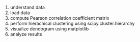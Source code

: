 1. understand data
2. load data
3. compute Pearson correlation coefficient matrix
4. perform hierachical clustering using scipy.cluster.hierarchy
5. visualize dendogram using matplotlib
6. analyze results